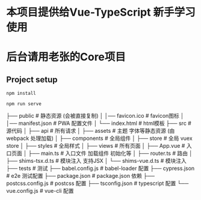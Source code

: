# 本项目提供给Vue-TypeScript 新手学习使用
# 后台请用老张的Core项目

## Project setup
```
npm install
```
```
npm run serve
```

├── public                     # 静态资源 (会被直接复制)
│   │── favicon.ico            # favicon图标
│   │── manifest.json          # PWA 配置文件
│   └── index.html             # html模板
├── src                        # 源代码
│   ├── api                    # 所有请求
│   ├── assets                 # 主题 字体等静态资源 (由 webpack 处理加载)
│   ├── components             # 全局组件
│   ├── store                  # 全局 vuex store
│   ├── styles                 # 全局样式
│   ├── views                  # 所有页面
│   ├── App.vue                # 入口页面
│   ├── main.ts                # 入口文件 加载组件 初始化等
│   ├── router.ts              # 路由
│   ├── shims-tsx.d.ts         # 模块注入 支持JSX
│   └── shims-vue.d.ts         # 模块注入
├── tests                      # 测试
├── babel.config.js            # babel-loader 配置
├── cypress.json               # e2e 测试配置
├── package.json               # package.json 依赖
├── postcss.config.js          # postcss 配置
├── tsconfig.json              # typescript 配置
└── vue.config.js              # vue-cli 配置
